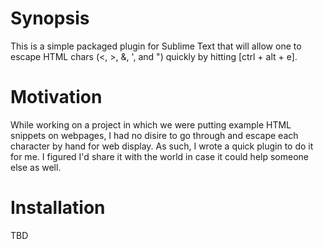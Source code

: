 Synopsis
========
This is a simple packaged plugin for Sublime Text that will allow one to escape HTML chars (<, >, &, ', and ") quickly by hitting [ctrl + alt + e].

Motivation
==========
While working on a project in which we were putting example HTML snippets on webpages, I had no disire to go through and escape each character by hand for web display. As such, I wrote a quick plugin to do it for me. I figured I'd share it with the world in case it could help someone else as well.

Installation
============
TBD

